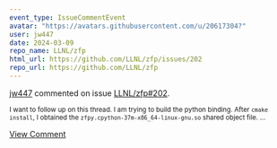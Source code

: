 ```yaml
---
event_type: IssueCommentEvent
avatar: "https://avatars.githubusercontent.com/u/20617304?"
user: jw447
date: 2024-03-09
repo_name: LLNL/zfp
html_url: https://github.com/LLNL/zfp/issues/202
repo_url: https://github.com/LLNL/zfp
---
```


<a href='https://github.com/jw447' target='_blank'>jw447</a> commented on issue <a href='https://github.com/LLNL/zfp/issues/202' target='_blank'>LLNL/zfp#202</a>.

<small>I want to follow up on this thread. I am trying to build the python binding. After `cmake install`, I obtained the `zfpy.cpython-37m-x86_64-linux-gnu.so` shared object file....</small>

<a href='https://github.com/LLNL/zfp/issues/202' target='_blank'>View Comment</a>